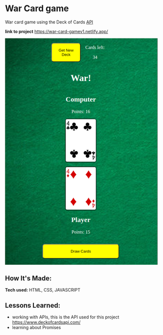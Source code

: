 # War Card game

War card game using the Deck of Cards [API](https://www.deckofcardsapi.com/)

**link to project** https://war-card-gamev1.netlify.app/

![war card game with 2 cards of the same value](./screenshot.png)

## How It's Made:

**Tech used:** HTML, CSS, JAVASCRIPT

## Lessons Learned:

- working with APIs, this is the API used for this project https://www.deckofcardsapi.com/
- learning about Promises

